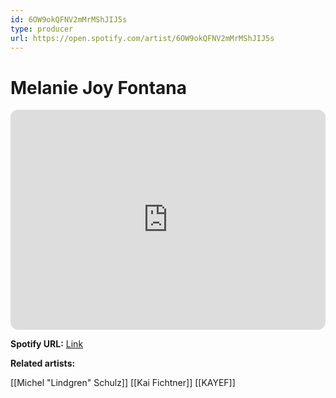 ```yaml
---
id: 6OW9okQFNV2mMrMShJIJ5s
type: producer
url: https://open.spotify.com/artist/6OW9okQFNV2mMrMShJIJ5s
---
```

# Melanie Joy Fontana

<iframe style="border-radius:12px" src="https://open.spotify.com/embed/artist/6OW9okQFNV2mMrMShJIJ5s" width="100%" height="352" frameBorder="0" allowfullscreen="" allow="autoplay; clipboard-write; encrypted-media; fullscreen; picture-in-picture" loading="lazy"></iframe>

**Spotify URL:** [Link](https://open.spotify.com/artist/6OW9okQFNV2mMrMShJIJ5s)

**Related artists:**

[[Michel "Lindgren" Schulz]]
[[Kai Fichtner]]
[[KAYEF]]
